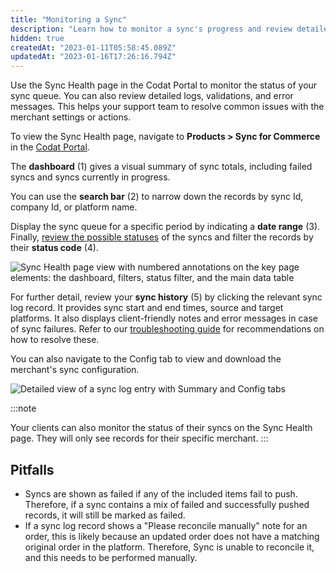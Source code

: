 ```yaml
---
title: "Monitoring a Sync"
description: "Learn how to monitor a sync's progress and review detailed logs"
hidden: true
createdAt: "2023-01-11T05:58:45.089Z"
updatedAt: "2023-01-16T17:26:16.794Z"
---
```


Use the Sync Health page in the Codat Portal to monitor the status of your sync queue. You can also review detailed logs, validations, and error messages. This helps your support team to resolve common issues with the merchant settings or actions.

To view the Sync Health page, navigate to **Products > Sync for Commerce** in the <a href="https://app.codat.io/products/sync-for-commerce" target="_blank">Codat Portal</a>.

The **dashboard** (1) gives a visual summary of sync totals, including failed syncs and syncs currently in progress.

You can use the **search bar** (2) to narrow down the records by sync Id, company Id, or platform name.

Display the sync queue for a specific period by indicating a **date range** (3). Finally, [review the possible statuses](https://docs.codat.io/docs/error-documentation#status-codes) of the syncs and filter the records by their **status code** (4).

<img
  src="https://files.readme.io/068227e-2023-01-13_09-27-21.png"
  alt="Sync Health page view with numbered annotations on the key page elements: the dashboard, filters, status filter, and the main data table"
/>

For further detail, review your **sync history** (5) by clicking the relevant sync log record. It provides sync start and end times, source and target platforms. It also displays client-friendly notes and error messages in case of sync failures. Refer to our [troubleshooting guide](https://docs.codat.io/docs/error-documentation#error-messages) for recommendations on how to resolve these.

You can also navigate to the Config tab to view and download the merchant's sync configuration.

<img
  src="https://files.readme.io/86ad267-2023-01-16_14-06-17.png"
  alt="Detailed view of a sync log entry with Summary and Config tabs "
/>

:::note

Your clients can also monitor the status of their syncs on the Sync Health page. They will only see records for their specific merchant.
:::

## Pitfalls

- Syncs are shown as failed if any of the included items fail to push. Therefore, if a sync contains a mix of failed and successfully pushed records, it will still be marked as failed.
- If a sync log record shows a "Please reconcile manually" note for an order, this is likely because an updated order does not have a matching original order in the platform. Therefore, Sync is unable to reconcile it, and this needs to be performed manually.
